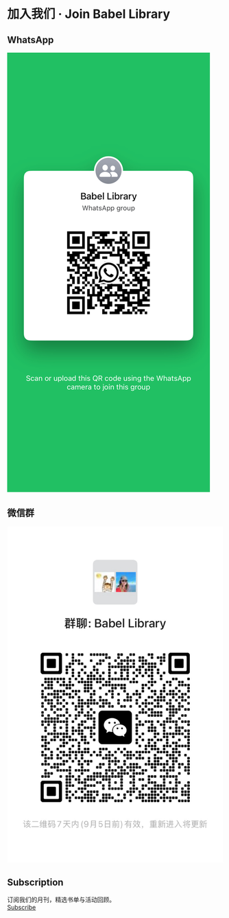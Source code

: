 # 加入我们 · Join Babel Library

## WhatsApp
![WeChat QR](img/wechat-group.jpeg)

## 微信群
![WhatsApp QR](img/whatsapp-group.JPG)

## Subscription
订阅我们的月刊，精选书单与活动回顾。  
[Subscribe](https://buttondown.email/你的地址)